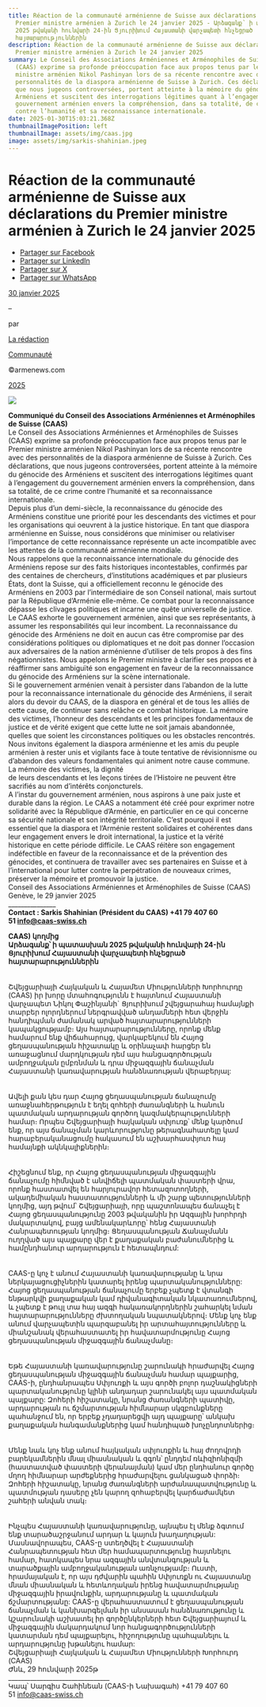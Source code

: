 ```yaml
---
title: Réaction de la communauté arménienne de Suisse aux déclarations du
  Premier ministre arménien à Zurich le 24 janvier 2025 - Արձագանք՝ ի պատասխան
  2025 թվականի հունվարի 24-ին Ցյուրիխում Հայաստանի վարչապետի հնչեցրած
  հայտարարություններին
description: Réaction de la communauté arménienne de Suisse aux déclarations du
  Premier ministre arménien à Zurich le 24 janvier 2025
summary: Le Conseil des Associations Arméniennes et Arménophiles de Suisses
  (CAAS) exprime sa profonde préoccupation face aux propos tenus par le Premier
  ministre arménien Nikol Pashinyan lors de sa récente rencontre avec des
  personnalités de la diaspora arménienne de Suisse à Zurich. Ces déclarations,
  que nous jugeons controversées, portent atteinte à la mémoire du génocide des
  Arméniens et suscitent des interrogations légitimes quant à l’engagement du
  gouvernement arménien envers la compréhension, dans sa totalité, de ce crime
  contre l’humanité et sa reconnaissance internationale.
date: 2025-01-30T15:03:21.368Z
thumbnailImagePosition: left
thumbnailImage: assets/img/caas.jpg
image: assets/img/sarkis-shahinian.jpeg
---
```

<!--StartFragment-->

# Réaction de la communauté arménienne de Suisse aux déclarations du Premier ministre arménien à Zurich le 24 janvier 2025

* [Partager sur Facebook](https://www.facebook.com/sharer/sharer.php?u=https%3A%2F%2Fwww.armenews.com%2Freaction-de-la-communaute-armenienne-de-suisse-aux-declarations-du-premier-ministre-armenien-a-zurich-le-24-janvier-2025%2F&title=R%C3%A9action%20de%20la%20communaut%C3%A9%20arm%C3%A9nienne%20de%20Suisse%20aux%20d%C3%A9clarations%20du%20Premier%20ministre%20arm%C3%A9nien%20%C3%A0%20Zurich%20le%2024%20janvier%202025)
* [Partager sur LinkedIn](https://www.linkedin.com/shareArticle?mini=true&url=https%3A%2F%2Fwww.armenews.com%2Freaction-de-la-communaute-armenienne-de-suisse-aux-declarations-du-premier-ministre-armenien-a-zurich-le-24-janvier-2025%2F&title=R%C3%A9action%20de%20la%20communaut%C3%A9%20arm%C3%A9nienne%20de%20Suisse%20aux%20d%C3%A9clarations%20du%20Premier%20ministre%20arm%C3%A9nien%20%C3%A0%20Zurich%20le%2024%20janvier%202025)
* [Partager sur X](https://x.com/share?url=https%3A%2F%2Fwww.armenews.com%2Freaction-de-la-communaute-armenienne-de-suisse-aux-declarations-du-premier-ministre-armenien-a-zurich-le-24-janvier-2025%2F&text=R%C3%A9action%20de%20la%20communaut%C3%A9%20arm%C3%A9nienne%20de%20Suisse%20aux%20d%C3%A9clarations%20du%20Premier%20ministre%20arm%C3%A9nien%20%C3%A0%20Zurich%20le%2024%20janvier%202025)
* [Partager sur WhatsApp](https://api.whatsapp.com/send?text=R%C3%A9action%20de%20la%20communaut%C3%A9%20arm%C3%A9nienne%20de%20Suisse%20aux%20d%C3%A9clarations%20du%20Premier%20ministre%20arm%C3%A9nien%20%C3%A0%20Zurich%20le%2024%20janvier%202025%20%E2%80%94%20https%3A%2F%2Fwww.armenews.com%2Freaction-de-la-communaute-armenienne-de-suisse-aux-declarations-du-premier-ministre-armenien-a-zurich-le-24-janvier-2025%2F)

[30 janvier 2025](https://www.armenews.com/reaction-de-la-communaute-armenienne-de-suisse-aux-declarations-du-premier-ministre-armenien-a-zurich-le-24-janvier-2025/)

–

par

[La rédaction](https://www.armenews.com/author/toranian/)

[Communauté](https://www.armenews.com/categorie/communaute/)

©armenews.com

[2025](https://www.armenews.com/reaction-de-la-communaute-armenienne-de-suisse-aux-declarations-du-premier-ministre-armenien-a-zurich-le-24-janvier-2025/)

![](https://www.armenews.com/wp-content/uploads/2025/01/52702_b-1.jpeg)

**Communiqué du Conseil des Associations Arméniennes et Arménophiles de Suisse (CAAS)**\
Le Conseil des Associations Arméniennes et Arménophiles de Suisses (CAAS) exprime sa profonde préoccupation face aux propos tenus par le Premier ministre arménien Nikol Pashinyan lors de sa récente rencontre avec des personnalités de la diaspora arménienne de Suisse à Zurich. Ces déclarations, que nous jugeons controversées, portent atteinte à la mémoire du génocide des Arméniens et suscitent des interrogations légitimes quant à l’engagement du gouvernement arménien envers la compréhension, dans sa totalité, de ce crime contre l’humanité et sa reconnaissance internationale.\
Depuis plus d’un demi-siècle, la reconnaissance du génocide des Arméniens constitue une priorité pour les descendants des victimes et pour les organisations qui oeuvrent à la justice historique. En tant que diaspora arménienne en Suisse, nous considérons que minimiser ou relativiser l’importance de cette reconnaissance représente un acte incompatible avec les attentes de la communauté arménienne mondiale.\
Nous rappelons que la reconnaissance internationale du génocide des Arméniens repose sur des faits historiques incontestables, confirmés par des centaines de chercheurs, d’institutions académiques et par plusieurs États, dont la Suisse, qui a officiellement reconnu le génocide des Arméniens en 2003 par l’intermédiaire de son Conseil national, mais surtout par la République d’Arménie elle-même. Ce combat pour la reconnaissance dépasse les clivages politiques et incarne une quête universelle de justice.\
Le CAAS exhorte le gouvernement arménien, ainsi que ses représentants, à assumer les responsabilités qui leur incombent. La reconnaissance du génocide des Arméniens ne doit en aucun cas être compromise par des considérations politiques ou diplomatiques et ne doit pas donner l’occasion aux adversaires de la nation arménienne d’utiliser de tels propos à des fins négationnistes. Nous appelons le Premier ministre à clarifier ses propos et à réaffirmer sans ambiguïté son engagement en faveur de la reconnaissance du génocide des Arméniens sur la scène internationale.\
Si le gouvernement arménien venait à persister dans l’abandon de la lutte pour la reconnaissance internationale du génocide des Arméniens, il serait alors du devoir du CAAS, de la diaspora en général et de tous les alliés de cette cause, de continuer sans relâche ce combat historique. La mémoire des victimes, l’honneur des descendants et les principes fondamentaux de justice et de vérité exigent que cette lutte ne soit jamais abandonnée, quelles que soient les circonstances politiques ou les obstacles rencontrés.\
Nous invitons également la diaspora arménienne et les amis du peuple arménien à rester unis et vigilants face à toute tentative de révisionnisme ou d’abandon des valeurs fondamentales qui animent notre cause commune. La mémoire des victimes, la dignité\
de leurs descendants et les leçons tirées de l’Histoire ne peuvent être sacrifiés au nom d’intérêts conjoncturels.\
A l’instar du gouvernement arménien, nous aspirons à une paix juste et durable dans la région. Le CAAS a notamment été créé pour exprimer notre solidarité avec la République d’Arménie, en particulier en ce qui concerne sa sécurité nationale et son intégrité territoriale. C’est pourquoi il est essentiel que la diaspora et l’Arménie restent solidaires et cohérentes dans leur engagement envers le droit international, la justice et la vérité historique en cette période difficile. Le CAAS réitère son engagement indéfectible en faveur de la reconnaissance et de la prévention des génocides, et continuera de travailler avec ses partenaires en Suisse et à l’international pour lutter contre la perpétration de nouveaux crimes, préserver la mémoire et promouvoir la justice.\
Conseil des Associations Arméniennes et Arménophiles de Suisse (CAAS)\
Genève, le 29 janvier 2025\
\_\_\_\_\_\_\_\_\_\_\_\_\_\__\
**Contact : Sarkis Shahinian (Président du CAAS) +41 79 407 60 51 info@caas-swiss.ch**

**CAAS) կողմից**\
**Արձագանք՝ ի պատասխան 2025 թվականի հունվարի 24-ին Ցյուրիխում Հայաստանի վարչապետի հնչեցրած հայտարարություններին**\
\
\
Շվեյցարիայի Հայկական և Հայամետ Միությունների Խորհուրդը (CAAS) իր խորը մտահոգությունն է հայտնում Հայաստանի վարչապետ Նիկոլ Փաշինյանի` Ցյուրիխում շվեյցարահայ համայնքի տարբեր ոլորդներում ներգրավված անդամների հետ վերջին հանդիպման ժամանակ արված հայտարարությունների կապակցությամբ։ Այս հայտարարությունները, որոնք մենք համարում ենք վիճահարույց, վարկաբեկում են Հայոց ցեղասպանության հիշատակը և օրինաչափ հարցեր են առաջացնում մարդկության դեմ այս հանցագործության ամբողջական ըմբռնման և դրա միջազգային ճանաչման Հայաստանի կառավարության հանձնառության վերաբերյալ:\
\
\
Ավելի քան կես դար Հայոց ցեղասպանության ճանաչումը առաջնահերթություն է եղել զոհերի ժառանգների և հանուն պատմական արդարության գործող կազմակերպությունների համար։ Որպես Շվեյցարիայի հայկական սփյուռք՝ մենք կարծում ենք, որ այս ճանաչման կարևորությունը թերագնահատելը կամ հարաբերականացումը հակասում են աշխարհասփյուռ հայ համայնքի ակնկալիքներին։\
\
\
Հիշեցնում ենք, որ Հայոց ցեղասպանության միջազգային ճանաչումը հիմնված է անվիճելի պատմական փաստերի վրա, որոնք հաստատվել են հարյուրավոր հետազոտողների, ակադեմիական հաստատությունների և մի շարք պետությունների կողմից, այդ թվում՝ Շվեյցարիայի, որը պաշտոնապես ճանաչել է Հայոց ցեղասպանությունը 2003 թվականին իր Ազգային խորհրդի մակարտակով, բայց ամենակարևորը՝ հենց Հայաստանի Հանրապետության կողմից։ Ցեղասպանության Ճանաչմանն ուղղված այս պայքարը վեր է քաղաքական բաժանումներից և համընդհանուր արդարություն է հետապնդում:\
\
\
CAAS-ը կոչ է անում Հայաստանի կառավարությանը և նրա ներկայացուցիչներին կատարել իրենց պարտականությունները: Հայոց ցեղասպանության ճանաչումը երբեք չպետք է վտանգի ենթարկվի քաղաքական կամ դիվանագիտական նկատառումներով, և չպետք է թույլ տա հայ ազգի հակառակորդներին շահարկել նման հայտարարությունները ժխտողական նպատակներով։ Մենք կոչ ենք անում վարչապետին պարզաբանել իր արտահայտությունները և միանշանակ վերահաստատել իր հավատարմությունը Հայոց ցեղասպանության միջազգային ճանաչմանը։\
\
\
Եթե Հայաստանի կառավարությունը շարունակի հրաժարվել Հայոց ցեղասպանության միջազգային ճանաչման համար պայքարից, CAAS-ի, ընդհանրապես Սփյուռքի և այս գործի բոլոր դաշնակիցների պարտականությունը կլինի անդադար շարունակել այս պատմական պայքարը: Զոհերի հիշատակը, նրանց ժառանգների պատիվը, արդարության ու ճշմարտության հիմնարար սկզբունքները պահանջում են, որ երբեք չդադարեցվի այդ պայքարը՝ անկախ քաղաքական հանգամանքներից կամ հանդիպած խոչընդոտներից։\
\
\
Մենք նաև կոչ ենք անում հայկական սփյուռքին և հայ ժողովրդի բարեկամներին մնալ միասնական և զգոն՝ ընդդեմ ռևիզիոնիզմի (հաստատված փաստերի վերանայման) կամ մեր ընդհանուր գործը մղող հիմնարար արժեքներից հրաժարվելու ցանկացած փորձի։ Զոհերի հիշատակը, նրանց ժառանգների արժանապատվությունը և պատմության դասերը չեն կարող զոհաբերվել կարճաժամկետ շահերի անվան տակ։\
\
\
Ինչպես Հայաստանի կառավարությունը, այնպես էլ մենք ձգտում ենք տարածաշրջանում արդար և կայուն խաղաղության: Մասնավորապես, CAAS-ը ստեղծվել է Հայաստանի Հանրապետության հետ մեր համապարտությունը հայտնելու համար, հատկապես նրա ազգային անվտանգության և տարածքային ամբողջականության առնչությամբ։ Ուստի, հրամայական է, որ այս դժվարին պահին Սփյուռքն ու Հայաստանը մնան միասնական և հետևողական իրենց հավատարմությանը միջազգային իրավունքին, արդարությանը և պատմական ճշմարտությանը: CAAS-ը վերահաստատում է ցեղասպանության ճանաչման և կանխարգելման իր անսասան հանձնառությունը և կշարունակի աշխատել իր գործընկերների հետ Շվեյցարիայում և միջազգային մակարդակում նոր հանցագործությունների կատարման դեմ պայքարելու, հիշողությունը պահպանելու և արդարությունը խթանելու համար:\
Շվեյցարիայի Հայկական և Հայամետ Միությունների Խորհուրդ (CAAS)\
Ժնև, 29 հունվարի 2025թ\
\_\_\_\_\_\_\_\_\_\_\_\_\_\_\_\_\_\_\_\_\_\_\_\_\_\_\_\_\_\_\_\_\
Կապ՝ Սարգիս Շահինեան (CAAS-ի Նախագահ) +41 79 407 60 51 info@caas-swiss.ch

<!--EndFragment-->
